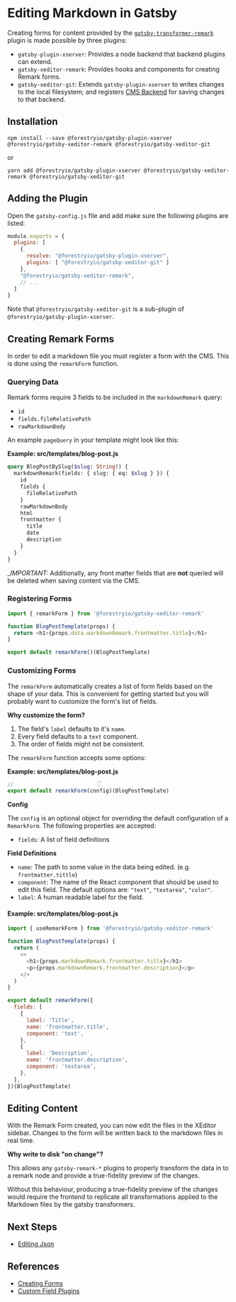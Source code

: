 # Editing Markdown in Gatsby

Creating forms for content provided by the [`gatsby-transformer-remark`](https://github.com/gatsbyjs/gatsby/tree/master/packages/gatsby-transformer-remark) plugin is made possible by three plugins:

- `gatsby-plugin-xserver`: Provides a node backend that backend plugins can extend.
- `gatsby-xeditor-remark`: Provides hooks and components for creating Remark forms.
- `gatsby-xeditor-git`: Extends `gatsby-plugin-xserver` to writes changes to the local filesystem;
  and registers [CMS Backend](../concepts/backends.md) for saving changes to that backend.

## Installation

```
npm install --save @forestryio/gatsby-plugin-xserver @forestryio/gatsby-xeditor-remark @forestryio/gatsby-xeditor-git
```

or

```
yarn add @forestryio/gatsby-plugin-xserver @forestryio/gatsby-xeditor-remark @forestryio/gatsby-xeditor-git
```

## Adding the Plugin

Open the `gatsby-config.js` file and add make sure the following plugins are listed:

```JavaScript
module.exports = {
  plugins: [
    {
      resolve: "@forestryio/gatsby-plugin-xserver",
      plugins: [ "@forestryio/gatsby-xeditor-git" ]
    },
    "@forestryio/gatsby-xeditor-remark",
    // ...
  ]
}
```

Note that `@forestryio/gatsby-xeditor-git` is a sub-plugin of `@forestryio/gatsby-plugin-xserver`.

## Creating Remark Forms

In order to edit a markdown file you must register a form with the CMS. This is done using the `remarkForm` function.

### Querying Data

Remark forms require 3 fields to be included in the `markdownRemark` query:

- `id`
- `fields.fileRelativePath`
- `rawMarkdownBody`

An example `pageQuery` in your template might look like this:

**Example: src/templates/blog-post.js**

```graphql
query BlogPostBySlug($slug: String!) {
  markdownRemark(fields: { slug: { eq: $slug } }) {
    id
    fields {
      fileRelativePath
    }
    rawMarkdownBody
    html
    frontmatter {
      title
      date
      description
    }
  }
}
```

\__IMPORTANT:_ Additionally, any front matter fields that are **not** queried will be deleted when saving content via the CMS.

### Registering Forms

```javascript
import { remarkForm } from '@forestryio/gatsby-xeditor-remark'

function BlogPostTemplate(props) {
  return <h1>{props.data.markdownRemark.frontmatter.title}</h1>
}

export default remarkForm()(BlogPostTemplate)
```

### Customizing Forms

The `remarkForm` automatically creates a list of form fields based on the shape of
your data. This is convenient for getting started but you will probably want to customize the form's list of fields.

**Why customize the form?**

1. The field's `label` defaults to it's `name`.
1. Every field defaults to a `text` component.
1. The order of fields might not be consistent.

The `remarkForm` function accepts some options:

**Example: src/templates/blog-post.js**

```typescript
//                          👇
export default remarkForm(config)(BlogPostTemplate)
```

**Config**

The `config` is an optional object for overriding the default configuration of a `RemarkForm`. The following properties are accepted:

- `fields`: A list of field definitions

**Field Definitions**

- `name`: The path to some value in the data being edited. (e.g. `frontmatter.tittle`)
- `component`: The name of the React component that should be used to edit this field.
  The default options are: `"text"`, `"textarea"`, `"color"`.
- `label`: A human readable label for the field.

#### Example: src/templates/blog-post.js

```javascript
import { useRemarkForm } from '@forestryio/gatsby-xeditor-remark'

function BlogPostTemplate(props) {
  return (
    <>
      <h1>{props.markdownRemark.frontmatter.title}</h1>
      <p>{props.markdownRemark.frontmatter.description}</p>
    </>
  )
}

export default remarkForm({
  fields: [
    {
      label: 'Title',
      name: 'frontmatter.title',
      component: 'text',
    },
    {
      label: 'Description',
      name: 'frontmatter.description',
      component: 'textarea',
    },
  ],
})(BlogPostTemplate)
```

## Editing Content

With the Remark Form created, you can now edit the files in the XEditor sidebar. Changes to the form
will be written back to the markdown files in real time.

**Why write to disk "on change"?**

This allows any `gatsby-remark-*` plugins to properly transform the data in to a remark node and
provide a true-fidelity preview of the changes.

Without this behaviour, producing a true-fidelity preview of the changes would require the frontend
to replicate all transformations applied to the Markdown files by the gatsby transformers.

## Next Steps

- [Editing Json](./editing-json.md)

## References

- [Creating Forms](../react/creating-forms.md)
- [Custom Field Plugins](./custom-field-plugins.md)
